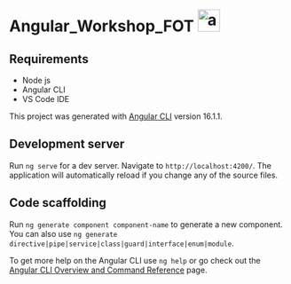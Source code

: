 # Angular_Workshop_FOT <img src="https://angular.io/assets/images/logos/angular/angular.svg" alt="angular" width="40" height="40"/> </a>

## Requirements
* Node js
* Angular CLI
* VS Code IDE

This project was generated with [Angular CLI](https://github.com/angular/angular-cli) version 16.1.1.

## Development server

Run `ng serve` for a dev server. Navigate to `http://localhost:4200/`. The application will automatically reload if you change any of the source files.

## Code scaffolding

Run `ng generate component component-name` to generate a new component. You can also use `ng generate directive|pipe|service|class|guard|interface|enum|module`.


To get more help on the Angular CLI use `ng help` or go check out the [Angular CLI Overview and Command Reference](https://angular.io/cli) page.
